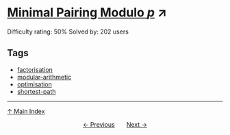 # [Minimal Pairing Modulo $p$](https://projecteuler.net/problem=789) ↗️

Difficulty rating: 50%
Solved by: 202 users
## Tags

- [factorisation](../tags/factorisation.md)
- [modular-arithmetic](../tags/modular-arithmetic.md)
- [optimisation](../tags/optimisation.md)
- [shortest-path](../tags/shortest-path.md)



---

[↑ Main Index](../README.md)


<div align=center><a href='788.md'>← Previous</a> &nbsp;&nbsp; &nbsp;&nbsp;  <a href='790.md'>Next →</a></div>
